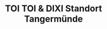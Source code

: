 ---
title: "TOI TOI & DIXI Standort Tangermünde"
url: /tangermuende/toi-toi-und-dixi-standort-tangermuende/
shop: Mieten
---